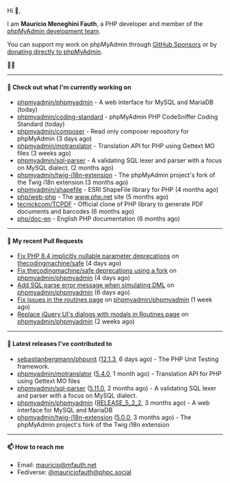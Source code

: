 Hi 👋,

I am **Maurício Meneghini Fauth**, a PHP developer and member of the [phpMyAdmin development team](https://www.phpmyadmin.net/team/?ref=github).

You can support my work on phpMyAdmin through [GitHub Sponsors](https://github.com/sponsors/MauricioFauth)
or by [donating directly to phpMyAdmin](https://www.phpmyadmin.net/donate/?ref=github).

🐘⛵

---

#### 👷 Check out what I'm currently working on

- [phpmyadmin/phpmyadmin](https://github.com/phpmyadmin/phpmyadmin) - A web interface for MySQL and MariaDB (today)
- [phpmyadmin/coding-standard](https://github.com/phpmyadmin/coding-standard) - phpMyAdmin PHP CodeSniffer Coding Standard (today)
- [phpmyadmin/composer](https://github.com/phpmyadmin/composer) - Read only composer repository for phpMyAdmin (3 days ago)
- [phpmyadmin/motranslator](https://github.com/phpmyadmin/motranslator) - Translation API for PHP using Gettext MO files (3 weeks ago)
- [phpmyadmin/sql-parser](https://github.com/phpmyadmin/sql-parser) - A validating SQL lexer and parser with a focus on MySQL dialect. (2 months ago)
- [phpmyadmin/twig-i18n-extension](https://github.com/phpmyadmin/twig-i18n-extension) - The phpMyAdmin project&#39;s fork of the Twig i18n extension (3 months ago)
- [phpmyadmin/shapefile](https://github.com/phpmyadmin/shapefile) - ESRI ShapeFile library for PHP (4 months ago)
- [php/web-php](https://github.com/php/web-php) - The www.php.net site (5 months ago)
- [tecnickcom/TCPDF](https://github.com/tecnickcom/TCPDF) - Official clone of PHP library to generate PDF documents and barcodes (6 months ago)
- [php/doc-en](https://github.com/php/doc-en) - English PHP documentation (6 months ago)

---

#### 🔨 My recent Pull Requests

- [Fix PHP 8.4 implicitly nullable parameter deprecations](https://github.com/thecodingmachine/safe/pull/657) on [thecodingmachine/safe](https://github.com/thecodingmachine/safe) (4 days ago)
- [Fix thecodingmachine/safe deprecations using a fork](https://github.com/phpmyadmin/phpmyadmin/pull/19681) on [phpmyadmin/phpmyadmin](https://github.com/phpmyadmin/phpmyadmin) (4 days ago)
- [Add SQL parse error message when simulating DML](https://github.com/phpmyadmin/phpmyadmin/pull/19678) on [phpmyadmin/phpmyadmin](https://github.com/phpmyadmin/phpmyadmin) (6 days ago)
- [Fix issues in the routines page](https://github.com/phpmyadmin/phpmyadmin/pull/19677) on [phpmyadmin/phpmyadmin](https://github.com/phpmyadmin/phpmyadmin) (1 week ago)
- [Replace jQuery UI&#39;s dialogs with modals in Routines page](https://github.com/phpmyadmin/phpmyadmin/pull/19668) on [phpmyadmin/phpmyadmin](https://github.com/phpmyadmin/phpmyadmin) (2 weeks ago)

---

#### 🔭 Latest releases I've contributed to

- [sebastianbergmann/phpunit](https://github.com/sebastianbergmann/phpunit) ([12.1.3](https://github.com/sebastianbergmann/phpunit/releases/tag/12.1.3), 6 days ago) - The PHP Unit Testing framework.
- [phpmyadmin/motranslator](https://github.com/phpmyadmin/motranslator) ([5.4.0](https://github.com/phpmyadmin/motranslator/releases/tag/5.4.0), 1 month ago) - Translation API for PHP using Gettext MO files
- [phpmyadmin/sql-parser](https://github.com/phpmyadmin/sql-parser) ([5.11.0](https://github.com/phpmyadmin/sql-parser/releases/tag/5.11.0), 2 months ago) - A validating SQL lexer and parser with a focus on MySQL dialect.
- [phpmyadmin/phpmyadmin](https://github.com/phpmyadmin/phpmyadmin) ([RELEASE_5_2_2](https://github.com/phpmyadmin/phpmyadmin/releases/tag/RELEASE_5_2_2), 3 months ago) - A web interface for MySQL and MariaDB
- [phpmyadmin/twig-i18n-extension](https://github.com/phpmyadmin/twig-i18n-extension) ([5.0.0](https://github.com/phpmyadmin/twig-i18n-extension/releases/tag/5.0.0), 3 months ago) - The phpMyAdmin project&#39;s fork of the Twig i18n extension

---

#### 📫 How to reach me

- Email: [mauricio@mfauth.net](mailto://mauricio@mfauth.net)
- Fediverse: [@mauriciofauth@phpc.social](https://phpc.social/@mauriciofauth)
